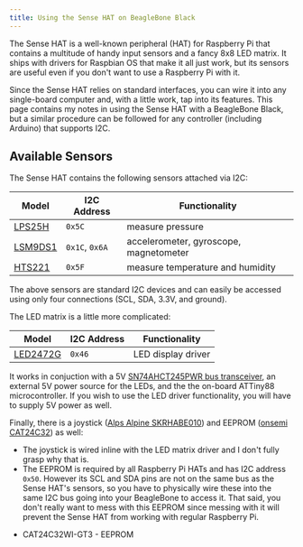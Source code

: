 ```yaml
---
title: Using the Sense HAT on BeagleBone Black
---
```


The Sense HAT is a well-known peripheral (HAT) for Raspberry Pi that contains a
multitude of handy input sensors and a fancy 8x8 LED matrix.  It ships with
drivers for Raspbian OS that make it all just work, but its sensors are useful
even if you don't want to use a Raspberry Pi with it.

Since the Sense HAT relies on standard interfaces, you can wire it into any
single-board computer and, with a little work, tap into its features.  This page
contains my notes in using the Sense HAT with a BeagleBone Black, but a similar
procedure can be followed for any controller (including Arduino) that supports
I2C.

## Available Sensors

The Sense HAT contains the following sensors attached via I2C:

Model        | I2C Address    | Functionality
-------------|----------------|----------------------------------
[LPS25H][]   | `0x5C`         | measure pressure
[LSM9DS1][]  | `0x1C`, `0x6A` | accelerometer, gyroscope, magnetometer
[HTS221][]   | `0x5F`         | measure temperature and humidity

The above sensors are standard I2C devices and can easily be accessed using only
four connections (SCL, SDA, 3.3V, and ground).

The LED matrix is a little more complicated:

Model        | I2C Address    | Functionality
-------------|----------------|----------------------------------
[LED2472G][] | `0x46`         | LED display driver

It works in conjuction with a 5V [SN74AHCT245PWR bus transceiver][], an external
5V power source for the LEDs, and the the on-board ATTiny88 microcontroller.  If
you wish to use the LED driver functionality, you will have to supply 5V power
as well.

[SN74AHCT245PWR bus transceiver]: https://www.ti.com/store/ti/en/p/product/?p=SN74AHCT245PWR

Finally, there is a joystick ([Alps Alpine SKRHABE010][]) and EEPROM ([onsemi CAT24C32][])
as well:

- The joystick is wired inline with the LED matrix driver and I don't fully
  grasp why that is.
- The EEPROM is required by all Raspberry Pi HATs and has I2C address `0x50`.
  However its SCL and SDA pins are not on the same bus as the Sense HAT's
  sensors, so you have to physically wire these into the same I2C bus going into
  your BeagleBone to access it.  That said, you don't really want to mess with
  this EEPROM since messing with it will prevent the Sense HAT from working with
  regular Raspberry Pi.

[Alps Alpine SKRHABE010]: https://tech.alpsalpine.com/prod/e/html/multicontrol/switch/skrh/skrhabe010.html
[onsemi CAT24C32]: https://www.onsemi.com/products/timing-logic-memory/memory/eeprom-memory/cat24c32

- CAT24C32WI-GT3 - EEPROM

[LPS25H]: https://learn.adafruit.com/adafruit-lps25-pressure-sensor
[LSM9DS1]: https://learn.adafruit.com/adafruit-lsm9ds1-accelerometer-plus-gyro-plus-magnetometer-9-dof-breakout
[HTS221]: https://learn.adafruit.com/adafruit-hts221-temperature-humidity-sensor
[LED2472G]: https://www.st.com/en/power-management/led2472g.html

